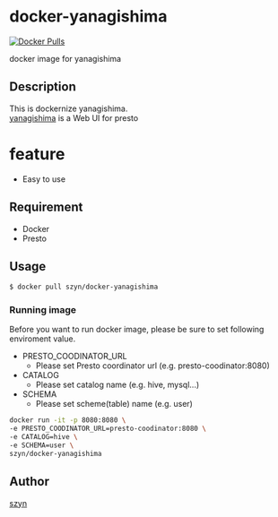 # docker-yanagishima
[![Docker Pulls](https://img.shields.io/docker/pulls/szyn/docker-yanagishima.svg?style=flat-square)]()

docker image for yanagishima

## Description
This is dockernize yanagishima.  
[yanagishima](https://github.com/wyukawa/yanagishima) is a Web UI for presto

# feature
* Easy to use

## Requirement
* Docker
* Presto

## Usage

```bash
$ docker pull szyn/docker-yanagishima
```

### Running image
Before you want to run docker image,
please be sure to set following enviroment value.

* PRESTO_COODINATOR_URL
   - Please set Presto coordinator url (e.g. presto-coodinator:8080)
* CATALOG
   - Please set catalog name (e.g. hive, mysql...)
* SCHEMA
   - Please set scheme(table) name (e.g. user)

```bash
docker run -it -p 8080:8080 \
-e PRESTO_COODINATOR_URL=presto-coodinator:8080 \
-e CATALOG=hive \
-e SCHEMA=user \
szyn/docker-yanagishima
```

## Author
[szyn](https://github.com/szyn)
